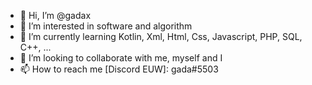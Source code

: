 - 👋 Hi, I’m @gadax
- 👀 I’m interested in software and algorithm
- 🌱 I’m currently learning Kotlin, Xml, Html, Css, Javascript, PHP, SQL, C++, ...
- 💞️ I’m looking to collaborate with me, myself and I
- 📫 How to reach me [Discord EUW]: gada#5503
